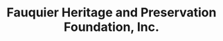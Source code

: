 ---
layout: repo
title: "Fauquier Heritage and Preservation Foundation, Inc."
id: 16227
permalink: repos/16227/
---
